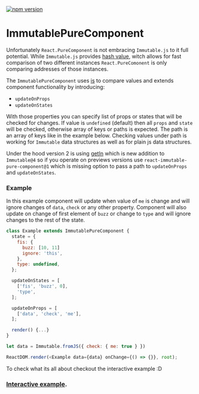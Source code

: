[![npm version](https://badge.fury.io/js/react-immutable-pure-component.svg)](https://badge.fury.io/js/react-immutable-pure-component)

# ImmutablePureComponent

Unfortunately `React.PureComponent` is not embracing `Immutable.js` to it full
potential. While `Immutable.js` provides [hash value](https://facebook.github.io/immutable-js/docs/#/ValueObject/hashCode),
witch allows for fast comparison of two different instances
`React.PureComonent` is only comparing addresses of those instances.

The `ImmutablePureComponent` uses
[is](https://facebook.github.io/immutable-js/docs/#/is) to compare values and
extends component functionality by introducing:
* `updateOnProps`
* `updateOnStates`

With those properties you can specify list of props or states that will be
checked for changes. If value is `undefined` (default) then all `props` and
`state` will be checked, otherwise array of keys or paths is expected. The path
is an array of keys like in the example below. Checking values under path is
working for `Immutable` data structures as well as for plain js data
structures.

Under the hood version 2 is using
[getIn](https://facebook.github.io/immutable-js/docs/#/getIn) which is new
addition to `Immutable@4` so if you operate on previews versions use
`react-immutable-pure-component@1` which is missing option to pass a path to
`updateOnProps` and `updateOnStates`.

### Example
In this example component will update when value of `me` is change and will
ignore changes of `data`, `check` or any other property. Component will also
update on change of first element of `buzz` or change to `type` and will ignore
changes to the rest of the state. 

```js
class Example extends ImmutablePureComponent {
  state = {
    fis: { 
      buzz: [10, 11]
      ignore: 'this',
    },
    type: undefined,
  };

  updateOnStates = [
    ['fis', 'buzz', 0],
    'type',
  ];

  updateOnProps = [
    ['data', 'check', 'me'],
  ];

  render() {...}
}

let data = Immutable.fromJS({ check: { me: true } })

ReactDOM.render(<Example data={data} onChange={() => {}}, root);
```

To check what its all about checkout the interactive example :D
### [Interactive example](https://codesandbox.io/s/github/Monar/react-immutable-pure-component/tree/master/example).
